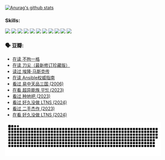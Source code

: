 
[![Anurag's github stats](https://github-readme-stats.vercel.app/api?username=w940853815)](https://github.com/anuraghazra/github-readme-stats)

### Skills:

<code><img height="32" src="https://cdn.jsdelivr.net/npm/simple-icons@v5/icons/python.svg"></code>
<code><img height="32" src="https://cdn.jsdelivr.net/npm/simple-icons@v5/icons/javascript.svg"></code>
<code><img height="32" src="https://cdn.jsdelivr.net/npm/simple-icons@v5/icons/django.svg"></code>
<code><img height="32" src="https://cdn.jsdelivr.net/npm/simple-icons@v5/icons/flask.svg"></code>
<code><img height="32" src="https://cdn.jsdelivr.net/npm/simple-icons@v5/icons/vuetify.svg"></code>
<code><img height="32" src="https://cdn.jsdelivr.net/npm/simple-icons@v5/icons/git.svg"></code>
<code><img height="32" src="https://cdn.jsdelivr.net/npm/simple-icons@v5/icons/docker.svg"></code>
<code><img height="32" src="https://cdn.jsdelivr.net/npm/simple-icons@v5/icons/postgresql.svg"></code>
<code><img height="32" src="https://cdn.jsdelivr.net/npm/simple-icons@v5/icons/elasticsearch.svg"></code>
<code><img height="32" src="https://cdn.jsdelivr.net/npm/simple-icons@v5/icons/macos.svg"></code>
<code><img height="32" src="https://cdn.jsdelivr.net/npm/simple-icons@v5/icons/linux.svg"></code>

### 🗣 豆瓣:

<!-- DOUBAN-ACTIVITIES:START -->
- [在读 不拘一格](https://www.douban.com/people/136069238/status/4541712161/?_i=09806344)
- [在读 刀尖（最新修订珍藏版）](https://www.douban.com/people/136069238/status/4541711339/?_i=09806344)
- [读过 埃隆·马斯克传](https://www.douban.com/people/136069238/status/4541710351/?_i=09806344)
- [在读 Ansible权威指南](https://www.douban.com/people/136069238/status/4539151450/?_i=09806344)
- [看过 易中天品三国‎ (2006)](https://www.douban.com/people/136069238/status/4529910812/?_i=09806344)
- [在看 超异能族 무빙‎ (2023)](https://www.douban.com/people/136069238/status/4527291077/?_i=09806344)
- [看过 种地吧‎ (2023)](https://www.douban.com/people/136069238/status/4527289637/?_i=09806344)
- [看过 好久没做 LTNS‎ (2024)](https://www.douban.com/people/136069238/status/4527289515/?_i=09806344)
- [看过 二手杰作‎ (2023)](https://www.douban.com/people/136069238/status/4522502716/?_i=09806344)
- [在看 好久没做 LTNS‎ (2024)](https://www.douban.com/people/136069238/status/4521969883/?_i=09806344)
<!-- DOUBAN-ACTIVITIES:END -->


![Snake animation](https://raw.githubusercontent.com/w940853815/w940853815/output/github-contribution-grid-snake.svg)

<!--
**w940853815/w940853815** is a ✨ _special_ ✨ repository because its `README.md` (this file) appears on your GitHub profile.

Here are some ideas to get you started:

- 🔭 I’m currently working on ...
- 🌱 I’m currently learning ...
- 👯 I’m looking to collaborate on ...
- 🤔 I’m looking for help with ...
- 💬 Ask me about ...
- 📫 How to reach me: ...
- 😄 Pronouns: ...
- ⚡ Fun fact: ...
-->

